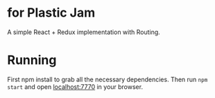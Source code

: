 # for Plastic Jam

A simple React + Redux implementation with Routing.

# Running

First npm install to grab all the necessary dependencies.
Then run `npm start` and open <localhost:7770> in your browser.

